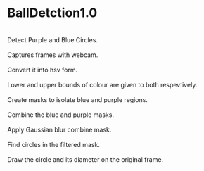 # BallDetction1.0
 <br />Detect Purple and Blue Circles.<br />
 <br />Captures frames with webcam.<br />
 <br />Convert it into hsv form. <br />
 <br />Lower and upper bounds of colour are given to both respevtively.<br />
 <br /> Create masks to isolate blue and purple regions.<br />
 <br />Combine the blue and purple masks.<br />
 <br />Apply Gaussian blur combine mask.<br />
 <br />Find circles in the filtered mask.<br />
 <br />Draw the circle and its diameter on the original frame.<br />
